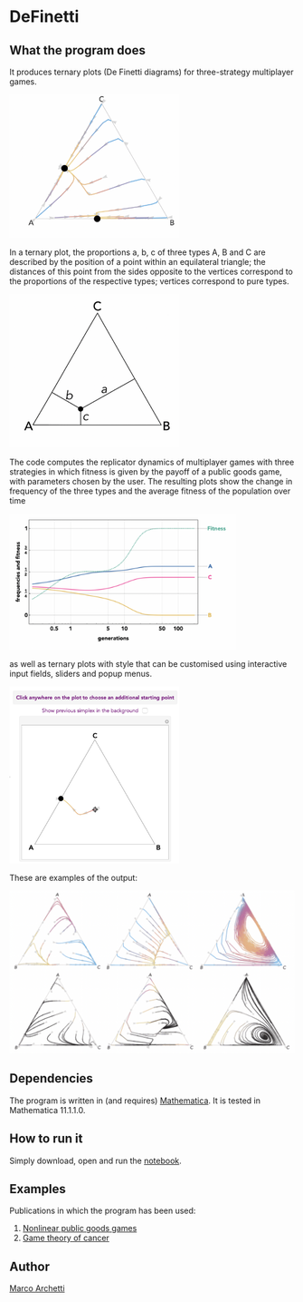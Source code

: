 # DeFinetti #

## What the program does ##

It produces ternary plots (De Finetti diagrams) for three-strategy multiplayer games.

<img src="Figures/1.png" width="300" />

In a ternary plot, the proportions a, b, c of three types A, B and C are described by the position of a point within an equilateral triangle; the distances of this point from the sides opposite to the vertices correspond to the proportions of the respective types; vertices correspond to pure types. 

<img src="Figures/2.png" width="300" />

The code computes the replicator dynamics of multiplayer games with three strategies in which fitness is given by the payoff of a public goods game, with parameters chosen by the user. The resulting plots show the change in frequency of the three types and the average fitness of the population over time

<img src="Figures/3.png" width="400" />

as well as ternary plots with style that can be customised using interactive input fields, sliders and popup menus. 

<img src="Figures/5.png" width="300" />

These are examples of the output:

<img src="Figures/4.png" width="600" />

## Dependencies ##

The program is written in (and requires) [Mathematica](http://www.wolfram.com/mathematica/). It is tested in Mathematica 11.1.1.0.

## How to run it ##

Simply download, open and run the [notebook](DeFinetti.nb). 

## Examples ##

Publications in which the program has been used:
1. [Nonlinear public goods games](http://www.personal.psu.edu/mua972/papers/GAMES_2018_Bernstein.pdf)
2. [Game theory of cancer](http://www.personal.psu.edu/mua972/papers/GAMES_2018_MM.pdf)

## Author ##

[Marco Archetti](https://bio.psu.edu/directory/mua972)
